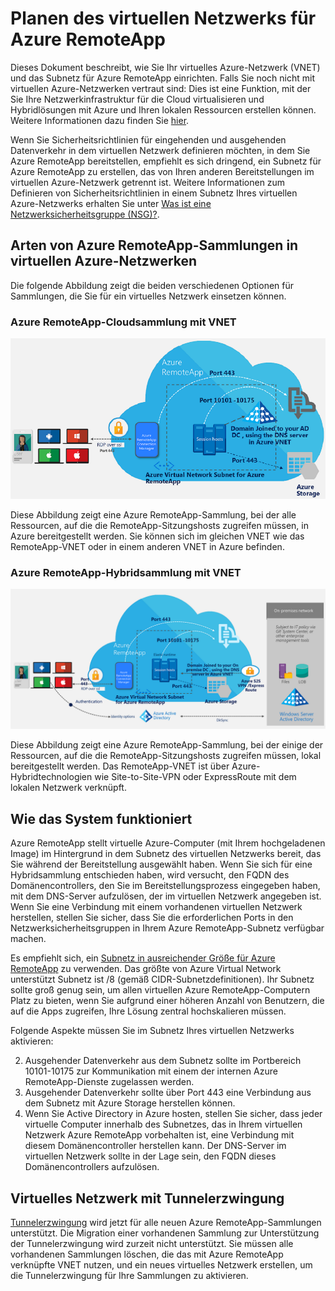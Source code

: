 <properties
    pageTitle="Planen des virtuellen Netzwerks für eine Azure RemoteApp-Sammlung | Microsoft Azure"
    description="Erfahren Sie, wie Sie ein virtuelles Netzwerk für eine Azure RemoteApp-Sammlung planen."
    services="remoteapp"
    documentationCenter="" 
    authors="mghosh1616"
    manager="mbaldwin" />

<tags
    ms.service="remoteapp"
    ms.workload="compute"
    ms.tgt_pltfrm="na"
    ms.devlang="na"
    ms.topic="article"
    ms.date="09/11/2015"
    ms.author="elizapo" />

# Planen des virtuellen Netzwerks für Azure RemoteApp

Dieses Dokument beschreibt, wie Sie Ihr virtuelles Azure-Netzwerk (VNET) und das Subnetz für Azure RemoteApp einrichten. Falls Sie noch nicht mit virtuellen Azure-Netzwerken vertraut sind: Dies ist eine Funktion, mit der Sie Ihre Netzwerkinfrastruktur für die Cloud virtualisieren und Hybridlösungen mit Azure und Ihren lokalen Ressourcen erstellen können. Weitere Informationen dazu finden Sie [hier](virtual-networks-overview.md).

Wenn Sie Sicherheitsrichtlinien für eingehenden und ausgehenden Datenverkehr in dem virtuellen Netzwerk definieren möchten, in dem Sie Azure RemoteApp bereitstellen, empfiehlt es sich dringend, ein Subnetz für Azure RemoteApp zu erstellen, das von Ihren anderen Bereitstellungen im virtuellen Azure-Netzwerk getrennt ist. Weitere Informationen zum Definieren von Sicherheitsrichtlinien in einem Subnetz Ihres virtuellen Azure-Netzwerks erhalten Sie unter [Was ist eine Netzwerksicherheitsgruppe (NSG)?](virtual-networks-nsg.md).

## Arten von Azure RemoteApp-Sammlungen in virtuellen Azure-Netzwerken

Die folgende Abbildung zeigt die beiden verschiedenen Optionen für Sammlungen, die Sie für ein virtuelles Netzwerk einsetzen können.

### Azure RemoteApp-Cloudsammlung mit VNET

 ![Azure RemoteApp – Cloudsammlung mit einem VNET](./media/remoteapp-planvpn/ra-cloudvpn.png)

Diese Abbildung zeigt eine Azure RemoteApp-Sammlung, bei der alle Ressourcen, auf die die RemoteApp-Sitzungshosts zugreifen müssen, in Azure bereitgestellt werden. Sie können sich im gleichen VNET wie das RemoteApp-VNET oder in einem anderen VNET in Azure befinden.

### Azure RemoteApp-Hybridsammlung mit VNET

![Azure RemoteApp – Hybridsammlung mit einem VNET](./media/remoteapp-planvpn/ra-hybridvpn.png)

Diese Abbildung zeigt eine Azure RemoteApp-Sammlung, bei der einige der Ressourcen, auf die die RemoteApp-Sitzungshosts zugreifen müssen, lokal bereitgestellt werden. Das RemoteApp-VNET ist über Azure-Hybridtechnologien wie Site-to-Site-VPN oder ExpressRoute mit dem lokalen Netzwerk verknüpft.


## Wie das System funktioniert

Azure RemoteApp stellt virtuelle Azure-Computer (mit Ihrem hochgeladenen Image) im Hintergrund in dem Subnetz des virtuellen Netzwerks bereit, das Sie während der Bereitstellung ausgewählt haben. Wenn Sie sich für eine Hybridsammlung entschieden haben, wird versucht, den FQDN des Domänencontrollers, den Sie im Bereitstellungsprozess eingegeben haben, mit dem DNS-Server aufzulösen, der im virtuellen Netzwerk angegeben ist. Wenn Sie eine Verbindung mit einem vorhandenen virtuellen Netzwerk herstellen, stellen Sie sicher, dass Sie die erforderlichen Ports in den Netzwerksicherheitsgruppen in Ihrem Azure RemoteApp-Subnetz verfügbar machen.

Es empfiehlt sich, ein [Subnetz in ausreichender Größe für Azure RemoteApp](remoteapp-vnetsizing.md) zu verwenden. Das größte von Azure Virtual Network unterstützt Subnetz ist /8 (gemäß CIDR-Subnetzdefinitionen). Ihr Subnetz sollte groß genug sein, um allen virtuellen Azure RemoteApp-Computern Platz zu bieten, wenn Sie aufgrund einer höheren Anzahl von Benutzern, die auf die Apps zugreifen, Ihre Lösung zentral hochskalieren müssen.

Folgende Aspekte müssen Sie im Subnetz Ihres virtuellen Netzwerks aktivieren:

2.	Ausgehender Datenverkehr aus dem Subnetz sollte im Portbereich 10101-10175 zur Kommunikation mit einem der internen Azure RemoteApp-Dienste zugelassen werden.
3.	Ausgehender Datenverkehr sollte über Port 443 eine Verbindung aus dem Subnetz mit Azure Storage herstellen können.
4.	Wenn Sie Active Directory in Azure hosten, stellen Sie sicher, dass jeder virtuelle Computer innerhalb des Subnetzes, das in Ihrem virtuellen Netzwerk Azure RemoteApp vorbehalten ist, eine Verbindung mit diesem Domänencontroller herstellen kann. Der DNS-Server im virtuellen Netzwerk sollte in der Lage sein, den FQDN dieses Domänencontrollers aufzulösen.


## Virtuelles Netzwerk mit Tunnelerzwingung

[Tunnelerzwingung](vpn-gateway-about-forced-tunneling.md) wird jetzt für alle neuen Azure RemoteApp-Sammlungen unterstützt. Die Migration einer vorhandenen Sammlung zur Unterstützung der Tunnelerzwingung wird zurzeit nicht unterstützt. Sie müssen alle vorhandenen Sammlungen löschen, die das mit Azure RemoteApp verknüpfte VNET nutzen, und ein neues virtuelles Netzwerk erstellen, um die Tunnelerzwingung für Ihre Sammlungen zu aktivieren.

<!---HONumber=Sept15_HO3-->